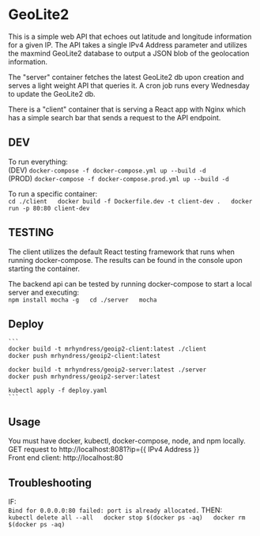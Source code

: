 GeoLite2
=====================

This is a simple web API that echoes out latitude and longitude information for a given IP. The API takes a single IPv4 Address parameter and utilizes the  maxmind GeoLite2 database to output a JSON blob of the geolocation information.  

The "server" container fetches the latest GeoLite2 db upon creation and serves a light weight API that queries it. A cron job runs every Wednesday to update the GeoLite2 db.  

There is a "client" container that is serving a React app with Nginx which has a simple search bar that sends a request to the API endpoint.  

DEV
-------

To run everything:  
    (DEV) `docker-compose -f docker-compose.yml up --build -d`  
    (PROD) `docker-compose -f docker-compose.prod.yml up --build -d`  
  
To run a specific container:  
    ```
    cd ./client  
    docker build -f Dockerfile.dev -t client-dev .  
    docker run -p 80:80 client-dev
    ```

TESTING
-------
The client utilizes the default React testing framework that runs when running docker-compose. The results can be found in the console upon starting the container.  
  
The backend api can be tested by running docker-compose to start a local server and executing:  
        ```
        npm install mocha -g  
        cd ./server  
        mocha
        ```


Deploy
-------
    
    ```
    docker build -t mrhyndress/geoip2-client:latest ./client  
    docker push mrhyndress/geoip2-client:latest  
  
    docker build -t mrhyndress/geoip2-server:latest ./server  
    docker push mrhyndress/geoip2-server:latest  
  
    kubectl apply -f deploy.yaml
    ```

Usage
-------

You must have docker, kubectl, docker-compose, node, and npm locally.  
GET request to http://localhost:8081?ip={{ IPv4 Address }}  
Front end client: http://localhost:80  


Troubleshooting
-------

IF:  
    ```Bind for 0.0.0.0:80 failed: port is already allocated.```
THEN:  
    ```
    kubectl delete all --all  
    docker stop $(docker ps -aq)  
    docker rm $(docker ps -aq)
    ```
